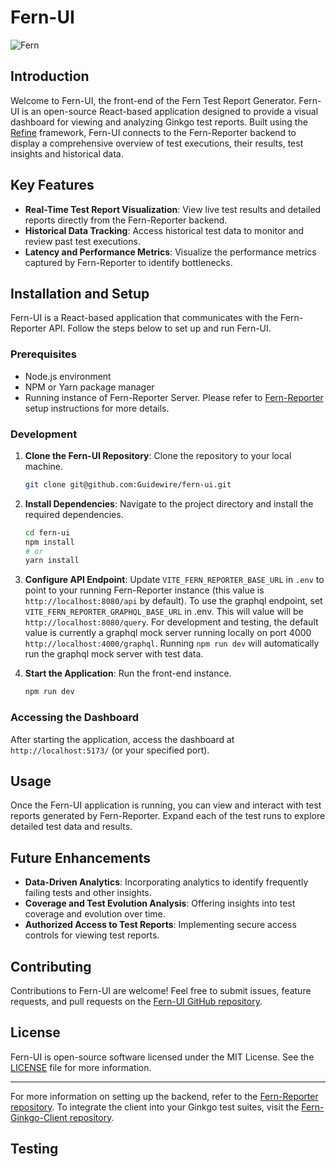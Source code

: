 # Fern-UI

![Fern](https://github.com/guidewire/fern-reporter/raw/main/docs/images/logo-no-background.png)

## Introduction
Welcome to Fern-UI, the front-end of the Fern Test Report Generator.
Fern-UI is an open-source React-based application
designed to provide a visual dashboard for viewing and analyzing Ginkgo test reports.
Built using the [Refine](https://github.com/refinedev/refine) framework,
Fern-UI connects to the Fern-Reporter backend to display a comprehensive overview of test executions,
their results, test insights and historical data.

## Key Features
- **Real-Time Test Report Visualization**: View live test results and detailed reports directly from the Fern-Reporter backend.
- **Historical Data Tracking**: Access historical test data to monitor and review past test executions.
- **Latency and Performance Metrics**: Visualize the performance metrics captured by Fern-Reporter to identify bottlenecks.

## Installation and Setup
Fern-UI is a React-based application that communicates with the Fern-Reporter API.
Follow the steps below to set up and run Fern-UI.

### Prerequisites
- Node.js environment
- NPM or Yarn package manager
- Running instance of Fern-Reporter Server. Please refer to [Fern-Reporter](https://github.com/Guidewire/fern-reporter/blob/main/README.md#setting-up-the-api-server) setup instructions for more details.

### Development
1. **Clone the Fern-UI Repository**: Clone the repository to your local machine.
    ```sh
    git clone git@github.com:Guidewire/fern-ui.git
    ```

2. **Install Dependencies**: Navigate to the project directory and install the required dependencies.
    ```sh
    cd fern-ui
    npm install
    # or
    yarn install
    ```

3. **Configure API Endpoint**: Update `VITE_FERN_REPORTER_BASE_URL` in `.env` to point to your running Fern-Reporter instance (this value is `http://localhost:8080/api` by default).
   To use the graphql endpoint, set `VITE_FERN_REPORTER_GRAPHQL_BASE_URL` in .env. This will value will be `http://localhost:8080/query`. For development and testing, the default value is currently a graphql mock server running locally on port 4000 `http://localhost:4000/graphql`. Running `npm run dev` will automatically run the graphql mock server with test data.


4. **Start the Application**: Run the front-end instance.
    ```sh
    npm run dev
    ```

### Accessing the Dashboard
After starting the application, access the dashboard at `http://localhost:5173/` (or your specified port).

## Usage
Once the Fern-UI application is running, you can view and interact with test reports generated by Fern-Reporter.
Expand each of the test runs to explore detailed test data and results.

## Future Enhancements
- **Data-Driven Analytics**: Incorporating analytics to identify frequently failing tests and other insights.
- **Coverage and Test Evolution Analysis**: Offering insights into test coverage and evolution over time.
- **Authorized Access to Test Reports**: Implementing secure access controls for viewing test reports.

## Contributing
Contributions to Fern-UI are welcome! Feel free to submit issues, feature requests, and pull requests on the [Fern-UI GitHub repository](https://github.com/Guidewire/fern-ui).

## License
Fern-UI is open-source software licensed under the MIT License. See the [LICENSE](LICENSE) file for more information.

---

For more information on setting up the backend,
refer to the [Fern-Reporter repository](https://github.com/Guidewire/fern-reporter).
To integrate the client into your Ginkgo test suites,
visit the [Fern-Ginkgo-Client repository](https://github.com/Guidewire/fern-ginkgo-client).

## Testing